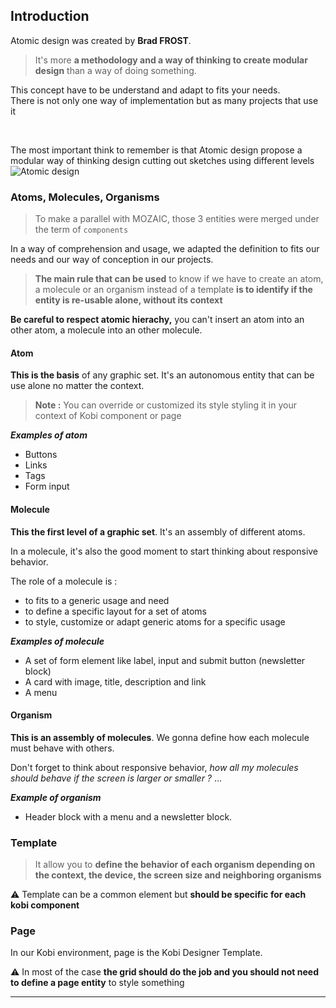## Introduction

Atomic design was created by **Brad FROST**.

> It's more **a methodology and a way of thinking to create modular design** than a way of doing something.

This concept have to be understand and adapt to fits your needs.<br/>There is not only one way of implementation but as many projects that use it

<br/>

The most important think to remember is that Atomic design propose a modular way of thinking design cutting out sketches using different levels
![Atomic design](https://miro.medium.com/max/1796/1*sDxSLgzDI6IqrphNvGeUcg.png)


### Atoms, Molecules, Organisms

> To make a parallel with MOZAIC, those 3 entities were merged under the term of `components`

In a way of comprehension and usage, we adapted the definition to fits our needs and our way of conception in our projects.

> **The main rule that can be used** to know if we have to create an atom, a molecule or an organism instead of a template **is to identify if the entity is re-usable alone, without its context**

**Be careful to respect atomic hierachy,** you can't insert an atom into an other atom, a molecule into an other molecule.

#### Atom

**This is the basis** of any graphic set. It's an autonomous entity that can be use alone no matter the context.

> **Note :** You can override or customized its style styling it in your context of Kobi component or page

_**Examples of atom**_
 
* Buttons
* Links
* Tags
* Form input


#### Molecule

**This the first level of a graphic set**. It's an assembly of different atoms.

In a molecule, it's also the good moment to start thinking about responsive behavior.

The role of a molecule is :
* to fits to a generic usage and need
* to define a specific layout for a set of atoms
* to style, customize or adapt generic atoms for a specific usage


_**Examples of molecule**_
 
* A set of form element like label, input and submit button (newsletter block)
* A card with image, title, description and link
* A menu

#### Organism

**This is an assembly of molecules**. We gonna define how each molecule must behave with others.

Don't forget to think about responsive behavior, _how all my molecules should behave if the screen is larger or smaller ?_ ...

_**Example of organism**_
* Header block with a menu and a newsletter block.


### Template

> It allow you to **define the behavior of each organism depending on the context, the device, the screen size and neighboring organisms**

⚠️ Template can be a common element but **should be specific for each kobi component**

### Page

In our Kobi environment, page is the Kobi Designer Template.

⚠️ In most of the case **the grid should do the job and you should not need to define a page entity** to style something

---

<br/>

<Link href="http://atomicdesign.bradfrost.com/" text="Source" subtext="http://atomicdesign.bradfrost.com/" large="true"/>